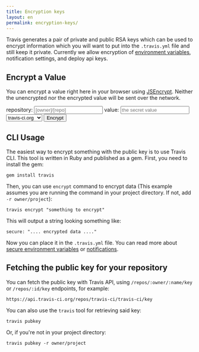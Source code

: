 ```yaml
---
title: Encryption keys
layout: en
permalink: encryption-keys/
---
```


Travis generates a pair of private and public RSA keys which can be used
to encrypt information which you will want to put into the `.travis.yml` file and
still keep it private. Currently we allow encryption of
[environment variables](/docs/user/build-configuration/#Secure-environment-variables), notification settings, and deploy api keys.

## Encrypt a Value

You can encrypt a value right here in your browser using [JSEncrypt](https://github.com/travist/jsencrypt).
Neither the unencrypted nor the encrypted value will be sent over the network.

<script src="/jsencrypt.min.js"></script>

<p>
  <label for="repo">repository:</label>
  <input id="repo" pattern="[^\/\s]+\/[^\/\s]+" placeholder="[owner]/[repo]" required="required" type="text">
  <label for="value">value:</label>
  <input id="value" type="text" id="value" placeholder="the secret value" maxlength="128">
  <select id="api">
    <option value="https://api.travis-ci.org" selected>travis-ci.org</option>
    <option value="https://api.travis-ci.com">travis-ci.com</option>
  </select>
  <button id="encrypt">Encrypt</button>
  <div id="output"></div>
</p>

<script>
$("#encrypt").bind("click", function() {
  var headers = { Accept: 'application/json; version=2' };
  var output  = $('#output');
  var api     = $('#api').val();
  var repo    = $("#repo").val();
  var value   = $("#value").val();

  function generate() { fetch_key(encrypt) }

  function encrypt(result) {
    if(result.key) {
      crypt = new JSEncrypt();
      crypt.setPublicKey(result.key);
      pre    = $("<pre></pre>")
      pre.text('secure: ' + crypt.encrypt(value) + '');
      output.html('<p>Place the following in your <em>.travis.yml</em> instead of the unencrypted value:</p>');
      output.append(pre);
    } else {
      output.html("<b>Broken payload from Travis API</b>");
    }
  }

  function fetch_key(callback) {
    output.html("<em>loading…</em>");
    $.ajax({ url: api + '/repos/' + repo + "/key", headers: headers, success: callback,
      error: function() { output.html("<b>Failed to retrieve key, does the repo exist?</b>") }});
  }

  function authenticate(callback) {
    output.html("<em>authenticating…</em>");
    $('<iframe id="auth-frame" />').hide().appendTo('body').attr('src', api + "/auth/post_message?origin=" + window.location.href);
    window.addEventListener('message', function(e) {
      if(e.origin === api) {
        if(e.data.token) {
          headers['Authorization'] = 'token ' + e.data.token;
          callback()
        } else if(e.data === 'redirect') {
          window.location = api + '/auth/handshake?redirect_uri=' + window.location.href;
        } else {
          output.html("<b>Authentication failed!</b>");
        }
      }
    });
  }

  api === 'https://api.travis-ci.com' ? authenticate(generate) : generate();
})
</script>

## CLI Usage

The easiest way to encrypt something with the public key is to use Travis CLI.
This tool is written in Ruby and published as a gem. First, you need to install
the gem:

    gem install travis

Then, you can use `encrypt` command to encrypt data (This example assumes you are running the command in your project directory. If not, add `-r owner/project`):

    travis encrypt "something to encrypt"

This will output a string looking something like:

    secure: ".... encrypted data ...."

Now you can place it in the `.travis.yml` file. You can read more about
[secure environment variables](/docs/user/build-configuration/#Secure-environment-variables)
or [notifications](/docs/user/notifications).

## Fetching the public key for your repository

You can fetch the public key with Travis API, using `/repos/:owner/:name/key` or
`/repos/:id/key` endpoints, for example:

    https://api.travis-ci.org/repos/travis-ci/travis-ci/key

You can also use the `travis` tool for retrieving said key:

    travis pubkey

Or, if you're not in your project directory:

    travis pubkey -r owner/project
